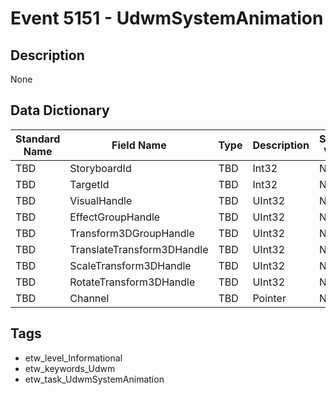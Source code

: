# Event 5151 - UdwmSystemAnimation

## Description
None

## Data Dictionary
|Standard Name|Field Name|Type|Description|Sample Value|
|---|---|---|---|---|
|TBD|StoryboardId|TBD|Int32|None|None|
|TBD|TargetId|TBD|Int32|None|None|
|TBD|VisualHandle|TBD|UInt32|None|None|
|TBD|EffectGroupHandle|TBD|UInt32|None|None|
|TBD|Transform3DGroupHandle|TBD|UInt32|None|None|
|TBD|TranslateTransform3DHandle|TBD|UInt32|None|None|
|TBD|ScaleTransform3DHandle|TBD|UInt32|None|None|
|TBD|RotateTransform3DHandle|TBD|UInt32|None|None|
|TBD|Channel|TBD|Pointer|None|None|

## Tags
* etw_level_Informational
* etw_keywords_Udwm
* etw_task_UdwmSystemAnimation